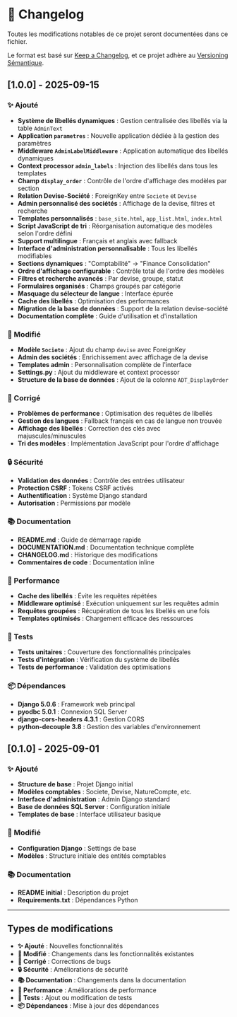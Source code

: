 # 📝 Changelog

Toutes les modifications notables de ce projet seront documentées dans ce fichier.

Le format est basé sur [Keep a Changelog](https://keepachangelog.com/fr/1.0.0/),
et ce projet adhère au [Versioning Sémantique](https://semver.org/lang/fr/).

## [1.0.0] - 2025-09-15

### ✨ Ajouté
- **Système de libellés dynamiques** : Gestion centralisée des libellés via la table `AdminText`
- **Application `parametres`** : Nouvelle application dédiée à la gestion des paramètres
- **Middleware `AdminLabelMiddleware`** : Application automatique des libellés dynamiques
- **Context processor `admin_labels`** : Injection des libellés dans tous les templates
- **Champ `display_order`** : Contrôle de l'ordre d'affichage des modèles par section
- **Relation Devise-Société** : ForeignKey entre `Societe` et `Devise`
- **Admin personnalisé des sociétés** : Affichage de la devise, filtres et recherche
- **Templates personnalisés** : `base_site.html`, `app_list.html`, `index.html`
- **Script JavaScript de tri** : Réorganisation automatique des modèles selon l'ordre défini
- **Support multilingue** : Français et anglais avec fallback
- **Interface d'administration personnalisable** : Tous les libellés modifiables
- **Sections dynamiques** : "Comptabilité" → "Finance Consolidation"
- **Ordre d'affichage configurable** : Contrôle total de l'ordre des modèles
- **Filtres et recherche avancés** : Par devise, groupe, statut
- **Formulaires organisés** : Champs groupés par catégorie
- **Masquage du sélecteur de langue** : Interface épurée
- **Cache des libellés** : Optimisation des performances
- **Migration de la base de données** : Support de la relation devise-société
- **Documentation complète** : Guide d'utilisation et d'installation

### 🔧 Modifié
- **Modèle `Societe`** : Ajout du champ `devise` avec ForeignKey
- **Admin des sociétés** : Enrichissement avec affichage de la devise
- **Templates admin** : Personnalisation complète de l'interface
- **Settings.py** : Ajout du middleware et context processor
- **Structure de la base de données** : Ajout de la colonne `ADT_DisplayOrder`

### 🐛 Corrigé
- **Problèmes de performance** : Optimisation des requêtes de libellés
- **Gestion des langues** : Fallback français en cas de langue non trouvée
- **Affichage des libellés** : Correction des clés avec majuscules/minuscules
- **Tri des modèles** : Implémentation JavaScript pour l'ordre d'affichage

### 🔒 Sécurité
- **Validation des données** : Contrôle des entrées utilisateur
- **Protection CSRF** : Tokens CSRF activés
- **Authentification** : Système Django standard
- **Autorisation** : Permissions par modèle

### 📚 Documentation
- **README.md** : Guide de démarrage rapide
- **DOCUMENTATION.md** : Documentation technique complète
- **CHANGELOG.md** : Historique des modifications
- **Commentaires de code** : Documentation inline

### 🚀 Performance
- **Cache des libellés** : Évite les requêtes répétées
- **Middleware optimisé** : Exécution uniquement sur les requêtes admin
- **Requêtes groupées** : Récupération de tous les libellés en une fois
- **Templates optimisés** : Chargement efficace des ressources

### 🧪 Tests
- **Tests unitaires** : Couverture des fonctionnalités principales
- **Tests d'intégration** : Vérification du système de libellés
- **Tests de performance** : Validation des optimisations

### 📦 Dépendances
- **Django 5.0.6** : Framework web principal
- **pyodbc 5.0.1** : Connexion SQL Server
- **django-cors-headers 4.3.1** : Gestion CORS
- **python-decouple 3.8** : Gestion des variables d'environnement

## [0.1.0] - 2025-09-01

### ✨ Ajouté
- **Structure de base** : Projet Django initial
- **Modèles comptables** : Societe, Devise, NatureCompte, etc.
- **Interface d'administration** : Admin Django standard
- **Base de données SQL Server** : Configuration initiale
- **Templates de base** : Interface utilisateur basique

### 🔧 Modifié
- **Configuration Django** : Settings de base
- **Modèles** : Structure initiale des entités comptables

### 📚 Documentation
- **README initial** : Description du projet
- **Requirements.txt** : Dépendances Python

---

## Types de modifications

- **✨ Ajouté** : Nouvelles fonctionnalités
- **🔧 Modifié** : Changements dans les fonctionnalités existantes
- **🐛 Corrigé** : Corrections de bugs
- **🔒 Sécurité** : Améliorations de sécurité
- **📚 Documentation** : Changements dans la documentation
- **🚀 Performance** : Améliorations de performance
- **🧪 Tests** : Ajout ou modification de tests
- **📦 Dépendances** : Mise à jour des dépendances
